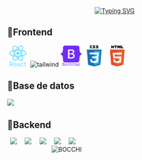 <div align="center">
    <a href="https://git.io/typing-svg"><img src="https://readme-typing-svg.herokuapp.com?font=Press+Start+2P&size=22&pause=1000&color=EDCE3B&random=false&width=435&lines=Hola%2C+soy+Yeissen" alt="Typing SVG" /></a>  
</div>



   <h2>🎁Frontend</h2>
    <img height="50" src="https://raw.githubusercontent.com/devicons/devicon/master/icons/react/react-original-wordmark.svg" alt="react">
    <img height="50" src="https://www.vectorlogo.zone/logos/tailwindcss/tailwindcss-icon.svg" alt="tailwind">
    <img height="50" src="https://raw.githubusercontent.com/devicons/devicon/master/icons/bootstrap/bootstrap-plain-wordmark.svg" alt="bootstrap">
    <img height="50" src="https://raw.githubusercontent.com/devicons/devicon/master/icons/css3/css3-original-wordmark.svg" alt="css3">
    <img height="50" src="https://raw.githubusercontent.com/devicons/devicon/master/icons/html5/html5-original-wordmark.svg" alt="html5">

   <h2>🎁Base de datos</h2>
    <a href="https://skillicons.dev">
      <img src="https://skillicons.dev/icons?i=mysql,mongodb,postgres"/>
    </a>

   <h2>🎁Backend</h2>
   <code> <img height="50" src="https://www.vectorlogo.zone/logos/springio/springio-ar21.svg"> </code>
   <code> <img height="50" src="https://www.vectorlogo.zone/logos/firebase/firebase-ar21.svg"> </code>
   <code> <img height="50" src="https://www.vectorlogo.zone/logos/javascript/javascript-ar21.svg"> </code>
   <code> <img height="50" src="https://www.vectorlogo.zone/logos/nodejs/nodejs-ar21.svg"> </code>
   <code> <img height="50" src="https://www.vectorlogo.zone/logos/java/java-ar21.svg"> </code>

 <img align="right" width="400" alt="BOCCHI" src="https://c.wallhere.com/photos/d9/3f/BOCCHI_THE_ROCK_Hitori_Bocchi_guitar_forest_vertical_pink_hair-2209797.jpg!d">

